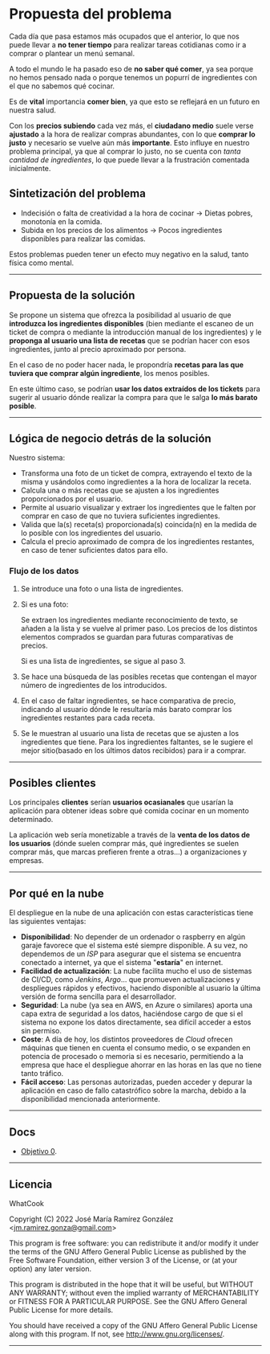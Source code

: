 # Propuesta del problema

Cada día que pasa estamos más ocupados que el anterior, lo que nos puede llevar a **no tener tiempo** para realizar tareas cotidianas como ir a comprar o plantear un menú semanal.

A todo el mundo le ha pasado eso de **no saber qué comer**, ya sea porque no hemos pensado nada o porque tenemos un popurrí de ingredientes con el que no sabemos qué cocinar.

Es de **vital** importancia **comer bien**, ya que esto se reflejará en un futuro en nuestra salud.

Con los **precios subiendo** cada vez más, el **ciudadano medio** suele verse **ajustado** a la hora de realizar compras abundantes, con lo que **comprar lo justo** y necesario se vuelve aún más **importante**. Esto influye en nuestro problema principal, ya que al comprar lo justo, no se cuenta con *tanta cantidad de ingredientes*, lo que puede llevar a la frustración comentada inicialmente.

## Sintetización del problema

* Indecisión o falta de creatividad a la hora de cocinar -> Dietas pobres, monotonía en la comida.
* Subida en los precios de los alimentos -> Pocos ingredientes disponibles para realizar las comidas.

Estos problemas pueden tener un efecto muy negativo en la salud, tanto física como mental.

---

## Propuesta de la solución

Se propone un sistema que ofrezca la posibilidad al usuario de que **introduzca los ingredientes disponibles** (bien mediante el escaneo de un ticket de compra o mediante la introducción manual de los ingredientes) y le **proponga al usuario una lista de recetas** que se podrían hacer con esos ingredientes, junto al precio aproximado por persona.

En el caso de no poder hacer nada, le propondría **recetas para las que tuviera que comprar algún ingrediente**, los menos posibles.

En este último caso, se podrían **usar los datos extraídos de los tickets** para sugerir al usuario dónde realizar la compra para que le salga **lo más barato posible**.

---

## Lógica de negocio detrás de la solución

Nuestro sistema:

* Transforma una foto de un ticket de compra, extrayendo el texto de la misma y usándolos como ingredientes a la hora de localizar la receta.
* Calcula una o más recetas que se ajusten a los ingredientes proporcionados por el usuario.
* Permite al usuario visualizar y extraer los ingredientes que le falten por comprar en caso de que no tuviera suficientes ingredientes.
* Valida que la(s) receta(s) proporcionada(s) coincida(n) en la medida de lo posible con los ingredientes del usuario.
* Calcula el precio aproximado de compra de los ingredientes restantes, en caso de tener suficientes datos para ello.

### Flujo de los datos

1. Se introduce una foto o una lista de ingredientes.
2. Si es una foto:

   Se extraen los ingredientes mediante reconocimiento de texto, se añaden a la lista y se vuelve al primer paso. Los precios de los distintos elementos comprados se guardan para futuras comparativas de precios.

   Si es una lista de ingredientes, se sigue al paso 3.
3. Se hace una búsqueda de las posibles recetas que contengan el mayor número de ingredientes de los introducidos.
4. En el caso de faltar ingredientes, se hace comparativa de precio, indicando al usuario dónde le resultaría más barato comprar los ingredientes restantes para cada receta.
5. Se le muestran al usuario una lista de recetas que se ajusten a los ingredientes que tiene. Para los ingredientes faltantes, se le sugiere el mejor sitio(basado en los últimos datos recibidos) para ir a comprar.

---

## Posibles clientes

Los principales **clientes** serían **usuarios ocasianales** que usarían la aplicación para obtener ideas sobre qué comida cocinar en un momento determinado.

La aplicación web sería monetizable a través de la **venta de los datos de los usuarios** (dónde suelen comprar más, qué ingredientes se suelen comprar más, que marcas prefieren frente a otras...) a organizaciones y empresas.

---

## Por qué en la nube

El despliegue en la nube de una aplicación con estas características tiene las siguientes ventajas:

* **Disponibilidad**: No depender de un ordenador o raspberry en algún garaje favorece que el sistema esté siempre disponible. A su vez, no dependemos de un *ISP* para asegurar que el sistema se encuentra conectado a internet, ya que el sistema "**estaría**" en internet.
* **Facilidad de actualización**: La nube facilita mucho el uso de sistemas de CI/CD, como *Jenkins*, *Argo*... que promueven actualizaciones y despliegues rápidos y efectivos, haciendo disponible al usuario la última versión de forma sencilla para el desarrollador.
* **Seguridad**: La nube (ya sea en AWS, en Azure o similares) aporta una capa extra de seguridad a los datos, haciéndose cargo de que si el sistema no expone los datos directamente, sea difícil acceder a estos sin permiso.
* **Coste**: A día de hoy, los distintos proveedores de *Cloud* ofrecen máquinas que tienen en cuenta el consumo medio, o se expanden en potencia de procesado o memoria si es necesario, permitiendo a la empresa que hace el despliegue ahorrar en las horas en las que no tiene tanto tráfico.
* **Fácil acceso**: Las personas autorizadas, pueden acceder y depurar la aplicación en caso de fallo catastrófico sobre la marcha, debido a la disponibilidad mencionada anteriormente.

---

## Docs

* [Objetivo 0](docs/objetivo0/git_config.md).

---
  
## Licencia

WhatCook

Copyright (C) 2022  José María Ramírez González \<jm.ramirez.gonza@gmail.com\>

This program is free software: you can redistribute it and/or modify
it under the terms of the GNU Affero General Public License as published by
the Free Software Foundation, either version 3 of the License, or
(at your option) any later version.

This program is distributed in the hope that it will be useful,
but WITHOUT ANY WARRANTY; without even the implied warranty of
MERCHANTABILITY or FITNESS FOR A PARTICULAR PURPOSE.  See the
GNU Affero General Public License for more details.

You should have received a copy of the GNU Affero General Public License
along with this program.  If not, see <http://www.gnu.org/licenses/>.

---
